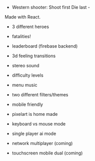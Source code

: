 - Western shooter: Shoot first Die last -

Made with React.

- 3 different heroes
- fatalities!
- leaderboard (firebase backend)
- 3d feeling transitions
- stereo sound
- difficulty levels
- menu music
- two different filters/themes
- mobile friendly
- pixelart is home made

- keyboard vs mouse mode
- single player ai mode
- network multiplayer (coming)
- touchscreen mobile dual (coming)
